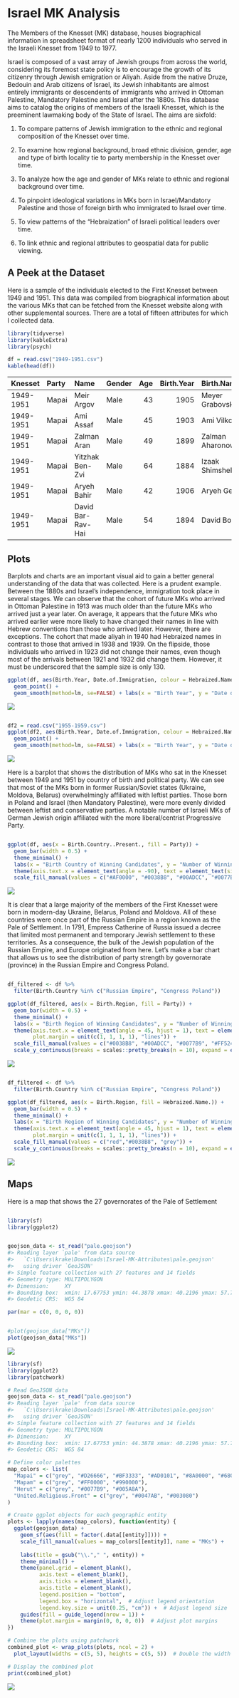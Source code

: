 Israel MK Analysis
================

The Members of the Knesset (MK) database, houses biographical
information in spreadsheet format of nearly 1200 individuals who served
in the Israeli Knesset from 1949 to 1977.

Israel is composed of a vast array of Jewish groups from across the
world, considering its foremost state policy is to encourage the growth
of its citizenry through Jewish emigration or Aliyah. Aside from the
native Druze, Bedouin and Arab citizens of Israel, its Jewish
inhabitants are almost entirely immigrants or descendents of immigrants
who arrived in Ottoman Palestine, Mandatory Palestine and Israel after
the 1880s. This database aims to catalog the origins of members of the
Israeli Knesset, which is the preeminent lawmaking body of the State of
Israel. The aims are sixfold:

1)  To compare patterns of Jewish immigration to the ethnic and regional
    composition of the Knesset over time.

2)  To examine how regional background, broad ethnic division, gender,
    age and type of birth locality tie to party membership in the
    Knesset over time.

3)  To analyze how the age and gender of MKs relate to ethnic and
    regional background over time.

4)  To pinpoint ideological variations in MKs born in Israel/Mandatory
    Palestine and those of foreign birth who immigrated to Israel over
    time.

5)  To view patterns of the “Hebraization” of Israeli political leaders
    over time.

6)  To link ethnic and regional attributes to geospatial data for public
    viewing.

## A Peek at the Dataset

Here is a sample of the individuals elected to the First Knesset between
1949 and 1951. This data was compiled from biographical information
about the various MKs that can be fetched from the Knesset website along
with other supplemental sources. There are a total of fifteen attributes
for which I collected data.

``` r
library(tidyverse)
library(kableExtra)
library(psych)

df = read.csv("1949-1951.csv")
kable(head(df))
```

| Knesset   | Party | Name              | Gender | Age | Birth.Year | Birth.Name          | Hebraized.Name. | Birthplace | Type.of.Birth.Locality | Birth.Region               | Birth.Country  | Birth.Country..Present. | Date.of.Immigration | Community | Notes |
|:----------|:------|:------------------|:-------|----:|-----------:|:--------------------|:----------------|:-----------|:-----------------------|:---------------------------|:---------------|:------------------------|:--------------------|:----------|:------|
| 1949-1951 | Mapai | Meir Argov        | Male   |  43 |       1905 | Meyer Grabovsky     | 1               | Rîbnița    | Town                   | Podolsk Governorate        | Russian Empire | Moldova                 | 1927                | Ashkenazi |       |
| 1949-1951 | Mapai | Ami Assaf         | Male   |  45 |       1903 | Ami Vilkomitz       | 1               | Rosh Pinna | Rural Community        | Beirut Vilayet             | Ottoman Empire | Israel                  | \-                  | Ashkenazi |       |
| 1949-1951 | Mapai | Zalman Aran       | Male   |  49 |       1899 | Zalman Aharonowitz  | 1               | Yuzovka    | City                   | Yekaterinoslav Governorate | Russian Empire | Ukraine                 | 1926                | Ashkenazi |       |
| 1949-1951 | Mapai | Yitzhak Ben-Zvi   | Male   |  64 |       1884 | Izaak Shimshelevich | 1               | Poltava    | City                   | Poltava Governorate        | Russian Empire | Russia                  | 1907                | Ashkenazi |       |
| 1949-1951 | Mapai | Aryeh Bahir       | Male   |  42 |       1906 | Aryeh Geller        | 1               | Odessa     | City                   | Kherson Governorate        | Russian Empire | Ukraine                 | 1924                | Ashkenazi |       |
| 1949-1951 | Mapai | David Bar-Rav-Hai | Male   |  54 |       1894 | David Borovoi       | 1               | Nizhyn     | Town                   | Chernigov Governorate      | Russian Empire | Ukraine                 | 1924                | Ashkenazi |       |

## Plots

Barplots and charts are an important visual aid to gain a better general
understanding of the data that was collected. Here is a prudent example.
Between the 1880s and Israel’s independence, immigration took place in
several stages. We can observe that the cohort of future MKs who arrived
in Ottoman Palestine in 1913 was much older than the future MKs who
arrived just a year later. On average, it appears that the future MKs
who arrived earlier were more likely to have changed their names in line
with Hebrew conventions than those who arrived later. However, there are
exceptions. The cohort that made aliyah in 1940 had Hebraized names in
contrast to those that arrived in 1938 and 1939. On the flipside, those
individuals who arrived in 1923 did not change their names, even though
most of the arrivals between 1921 and 1932 did change them. However, it
must be underscored that the sample size is only 130.

``` r
ggplot(df, aes(Birth.Year, Date.of.Immigration, colour = Hebraized.Name.)) + 
  geom_point() +  
  geom_smooth(method=lm, se=FALSE) + labs(x = "Birth Year", y = "Date of Immigration", color = "Hebraized Name")
```

![](README_files/figure-gfm/unnamed-chunk-2-1.png)<!-- -->

``` r

df2 = read.csv("1955-1959.csv")
ggplot(df2, aes(Birth.Year, Date.of.Immigration, colour = Hebraized.Name.)) +
  geom_point() +  
  geom_smooth(method=lm, se=FALSE) + labs(x = "Birth Year", y = "Date of Immigration", color = "Hebraized Name")
```

![](README_files/figure-gfm/unnamed-chunk-3-1.png)<!-- -->

Here is a barplot that shows the distribution of MKs who sat in the
Knesset between 1949 and 1951 by country of birth and political party.
We can see that most of the MKs born in former Russian/Soviet states
(Ukraine, Moldova, Belarus) overwhelmingly affiliated with leftist
parties. Those born in Poland and Israel (then Mandatory Palestine),
were more evenly divided between leftist and conservative parties. A
notable number of Israeli MKs of German Jewish origin affiliated with
the more liberal/centrist Progressive Party.

``` r

ggplot(df, aes(x = Birth.Country..Present., fill = Party)) + 
  geom_bar(width = 0.5) + 
  theme_minimal() + 
  labs(x = "Birth Country of Winning Candidates", y = "Number of Winning Candidates", fill = "Party") + 
  theme(axis.text.x = element_text(angle = -90), text = element_text(size = 11)) +  
  scale_fill_manual(values = c("#AF0000", "#0038B8", "#00ADCC", "#0077B9", "#FF524D", "#AD0101", "#FF0000", "#FFC800", "#0047AB", "#172d81", "#cd1b68", "#89C5C6"))
```

![](README_files/figure-gfm/unnamed-chunk-4-1.png)<!-- -->

It is clear that a large majority of the members of the First Knesset
were born in modern-day Ukraine, Belarus, Poland and Moldova. All of
these countries were once part of the Russian Empire in a region known
as the Pale of Settlement. In 1791, Empress Catherine of Russia issued a
decree that limited most permanent and temporary Jewish settlement to
these territories. As a consequence, the bulk of the Jewish population
of the Russian Empire, and Europe originated from here. Let’s make a bar
chart that allows us to see the distribution of party strength by
governorate (province) in the Russian Empire and Congress Poland.

``` r

df_filtered <- df %>%
  filter(Birth.Country %in% c("Russian Empire", "Congress Poland"))

ggplot(df_filtered, aes(x = Birth.Region, fill = Party)) + 
  geom_bar(width = 0.5) + 
  theme_minimal() + 
  labs(x = "Birth Region of Winning Candidates", y = "Number of Winning Candidates", fill = "Party") + 
  theme(axis.text.x = element_text(angle = 45, hjust = 1), text = element_text(size = 7), 
        plot.margin = unit(c(1, 1, 1, 1), "lines")) +  
  scale_fill_manual(values = c("#0038B8", "#00ADCC", "#0077B9", "#FF524D", "#AD0101", "#FF0000", "#FFC800", "#0047AB", "#cd1b68")) + 
  scale_y_continuous(breaks = scales::pretty_breaks(n = 10), expand = expansion(mult = c(0, 0.05)))
```

![](README_files/figure-gfm/unnamed-chunk-5-1.png)<!-- -->

``` r

df_filtered <- df %>%
  filter(Birth.Country %in% c("Russian Empire", "Congress Poland"))

ggplot(df_filtered, aes(x = Birth.Region, fill = Hebraized.Name.)) + 
  geom_bar(width = 0.5) + 
  theme_minimal() + 
  labs(x = "Birth Region of Winning Candidates", y = "Number of Winning Candidates", fill = "Party") + 
  theme(axis.text.x = element_text(angle = 45, hjust = 1), text = element_text(size = 7), 
        plot.margin = unit(c(1, 1, 1, 1), "lines")) +  
  scale_fill_manual(values = c("red","#0038B8", "grey")) + 
  scale_y_continuous(breaks = scales::pretty_breaks(n = 10), expand = expansion(mult = c(0, 0.05)))
```

![](README_files/figure-gfm/unnamed-chunk-6-1.png)<!-- -->

## Maps

Here is a map that shows the 27 governorates of the Pale of Settlement

``` r

library(sf)
library(ggplot2)


geojson_data <- st_read("pale.geojson")
#> Reading layer `pale' from data source 
#>   `C:\Users\krake\Downloads\Israel-MK-Attributes\pale.geojson' 
#>   using driver `GeoJSON'
#> Simple feature collection with 27 features and 14 fields
#> Geometry type: MULTIPOLYGON
#> Dimension:     XY
#> Bounding box:  xmin: 17.67753 ymin: 44.3878 xmax: 40.2196 ymax: 57.75878
#> Geodetic CRS:  WGS 84

par(mar = c(0, 0, 0, 0))  


#plot(geojson_data["MKs"])
plot(geojson_data["MKs"])
```

![](README_files/figure-gfm/unnamed-chunk-7-1.png)<!-- -->

``` r
library(sf)
library(ggplot2)
library(patchwork)

# Read GeoJSON data
geojson_data <- st_read("pale.geojson")
#> Reading layer `pale' from data source 
#>   `C:\Users\krake\Downloads\Israel-MK-Attributes\pale.geojson' 
#>   using driver `GeoJSON'
#> Simple feature collection with 27 features and 14 fields
#> Geometry type: MULTIPOLYGON
#> Dimension:     XY
#> Bounding box:  xmin: 17.67753 ymin: 44.3878 xmax: 40.2196 ymax: 57.75878
#> Geodetic CRS:  WGS 84

# Define color palettes
map_colors <- list(
  "Mapai" = c("grey", "#D26666", "#BF3333", "#AD0101", "#8A0000", "#680000", "#450000"),
  "Mapam" = c("grey", "#FF0000", "#990000"),
  "Herut" = c("grey", "#0077B9", "#005A8A"),
  "United.Religious.Front" = c("grey", "#0047AB", "#003080")
)

# Create ggplot objects for each geographic entity
plots <- lapply(names(map_colors), function(entity) {
  ggplot(geojson_data) +
    geom_sf(aes(fill = factor(.data[[entity]]))) +
    scale_fill_manual(values = map_colors[[entity]], name = "MKs") +
    
    labs(title = gsub("\\."," ", entity)) +
    theme_minimal() +
    theme(panel.grid = element_blank(),
          axis.text = element_blank(),
          axis.ticks = element_blank(),
          axis.title = element_blank(),
          legend.position = "bottom",
          legend.box = "horizontal",  # Adjust legend orientation
          legend.key.size = unit(0.25, "cm")) +  # Adjust legend size
    guides(fill = guide_legend(nrow = 1)) +
    theme(plot.margin = margin(0, 0, 0, 0))  # Adjust plot margins
})

# Combine the plots using patchwork
combined_plot <- wrap_plots(plots, ncol = 2) + 
  plot_layout(widths = c(5, 5), heights = c(5, 5))  # Double the width and height of each plot

# Display the combined plot
print(combined_plot)
```

![](README_files/figure-gfm/unnamed-chunk-8-1.png)<!-- -->
